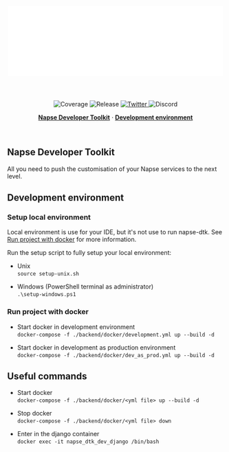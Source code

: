 <h1 align="center">
<img src="https://github.com/napse-invest/Napse/blob/main/desktop-app/renderer/public/images/napse_white.svg" width=500/>
</h1><br>

<p align="center">

  <a>
    <img src="https://img.shields.io/endpoint?url=https://gist.githubusercontent.com/napse-investment/40fac957532fe3b731c99067467de842/raw/napse-developer-toolkit-coverage.json" alt="Coverage" />
  </a>
  <a>  
    <img src="https://img.shields.io/github/v/release/napse-invest/django-napse" alt="Release" />
  </a>
  <a href="https://twitter.com/NapseInvest">
    <img src="https://img.shields.io/twitter/follow/NapseInvest?style=flat&label=%40NapseInvest&logo=twitter&color=0bf&logoColor=fff" alt="Twitter" />
  </a>
  <a>  
    <img src="https://img.shields.io/discord/996867961157591081?style=flat&logo=discord&label=Napse%20Invest&link=https%3A%2F%2Fdiscord.gg%2FZkzc2V5KXB" alt="Discord" />
  </a>
</p>

<p align="center">
  <a href="#napse-developer-toolkit"><strong>Napse Developer Toolkit</strong></a> ·
  <a href="#development environment"><strong>Development environment</strong></a>
</p>
<br/>

## Napse Developer Toolkit
All you need to push the customisation of your Napse services to the next level.

## Development environment

### Setup local environment

Local environment is use for your IDE, but it's not use to run napse-dtk. See [Run project with docker](#run-project-with-docker) for more information.

Run the setup script to fully setup your local environment:
- Unix \
```source setup-unix.sh```

- Windows (PowerShell terminal as administrator)\
```.\setup-windows.ps1```

### Run project with docker

- Start docker in development environment \
    ```docker-compose -f ./backend/docker/development.yml up --build -d```

- Start docker in development as production environment \
    ```docker-compose -f ./backend/docker/dev_as_prod.yml up --build -d```


## Useful commands

- Start docker \
    ```docker-compose -f ./backend/docker/<yml file> up --build -d```

- Stop docker \
    ```docker-compose -f ./backend/docker/<yml file> down```

-  Enter in the django container \
    ```docker exec -it napse_dtk_dev_django /bin/bash```
